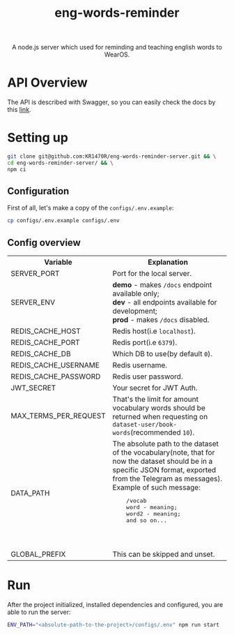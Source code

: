 <center>
<h1>
	eng-words-reminder 
<div>
	<img alt="" src="https://badgen.net/badge/nest/^9.0.0/green">
	<img alt="" src="https://badgen.net/badge/node/^20/green">
	<img alt="" src="https://badgen.net/badge/redis/^7.0.0/red">
	<img alt="" src="https://badgen.net/badge/typescript/^4.7.0/blue">
</div>
</h1>
A node.js server which used for reminding and teaching english words to WearOS.
</center>

# API Overview
The API is described with Swagger, so you can easily check the docs by this [link](https://kr1470r.xyz/eng-words-reminder/demo/docs).
# Setting up
```bash
git clone git@github.com:KR1470R/eng-words-reminder-server.git && \
cd eng-words-reminder-server/ && \
npm ci
```
## Configuration
First of all, let's make a copy of the `configs/.env.example`:
```bash
cp configs/.env.example configs/.env
```
## Config overview
<table>
  <tr>
    <th>Variable</th>
    <th>Explanation</th>
  </tr>
  <tr>
    <td>SERVER_PORT</td>
    <td>Port for the local server.</td>
  </tr>
  <tr>
    <td>SERVER_ENV</td>
    <td>
    <strong>demo</strong> - makes <code>/docs</code> endpoint available only; <br>
     <strong>dev</strong> - all endpoints available for development; <br> 
     <strong>prod</strong> - makes <code>/docs</code> disabled.
    </td>
  </tr>
  <tr>
    <td>REDIS_CACHE_HOST</td>
    <td>Redis host(i.e <code>localhost</code>).</td>
  </tr>
  <tr>
    <td>REDIS_CACHE_PORT</td>
    <td>Redis port(i.e <code>6379</code>).</td>
  </tr>
  <tr>
    <td>REDIS_CACHE_DB</td>
    <td>Which DB to use(by default <code>0</code>).</td>
  </tr>
  <tr>
    <td>REDIS_CACHE_USERNAME</td>
    <td>Redis username.</td>
  </tr>
  <tr>
    <td>REDIS_CACHE_PASSWORD</td>
    <td>Redis user password.</td>
  </tr>
  <tr>
    <td>JWT_SECRET</td>
    <td>Your secret for JWT Auth.</td>
  </tr>
  <tr>
    <td>MAX_TERMS_PER_REQUEST</td>
    <td>That's the limit for amount vocabulary words should be returned when requesting on <code>dataset-user/book-words</code>(recommended <code>10</code>).</td>
  </tr>
    <tr>
    <td>DATA_PATH</td>
    <td>The absolute path to the dataset of the vocabulary(note, that for now the dataset should be in a specific JSON format, exported from the Telegram as messages). Example of such message:<br>
<pre>
    /vocab
    word - meaning;
    word2 - meaning;
    and so on...<pre>
   </td>
  </tr>
  <tr>
    <td>GLOBAL_PREFIX</td>
    <td>This can be skipped and unset.</td>
  </tr>
</table>

</body>
</html>

# Run
After the project initialized, installed dependencies and configured, you are able to run the server:
```bash
ENV_PATH="<absolute-path-to-the-project>/configs/.env" npm run start
```

